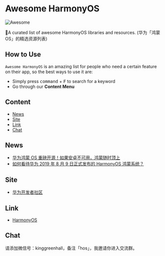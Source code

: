 # Awesome HarmonyOS

![Awesome](https://cdn.rawgit.com/sindresorhus/awesome/d7305f38d29fed78fa85652e3a63e154dd8e8829/media/badge.svg)

🚀A curated list of awesome HarmonyOS libraries and resources. (华为「鸿蒙OS」的精选资源列表)

## How to Use

`Awesome HarmonyOS` is an amazing list for people who need a certain feature on their app, so the best ways to use it are:

- Simply press <kbd>command</kbd> + <kbd>F</kbd> to search for a keyword
- Go through our **Content Menu**

## Content

- [News](##News)
- [Site](##Site)
- [Link](##Link)
- [Chat](##Chat)

## News

- [华为鸿蒙 OS 重磅开源！如果安卓不可用，鸿蒙随时顶上](https://www.infoq.cn/article/opWa7SPBt0PE-cFszzKk?utm_source=rss&utm_medium=article)
- [如何看待华为 2019 年 8 月 9 日正式发布的 HarmonyOS 鸿蒙系统？](https://www.zhihu.com/question/339567108)

## Site

- [华为开发者社区](https://developer.huawei.com/cn/)

## Link

- [HarmonyOS](https://github.com/Awesome-HarmonyOS/HarmonyOS)

## Chat

请添加微信号：kinggreenhall，备注「hos」，我邀请你进入交流群。
